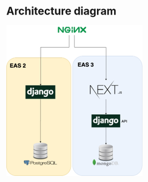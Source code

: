 # Architecture diagram

<img src="./architecture_diagram.png" alt="Architecture diagram" height="400px">

